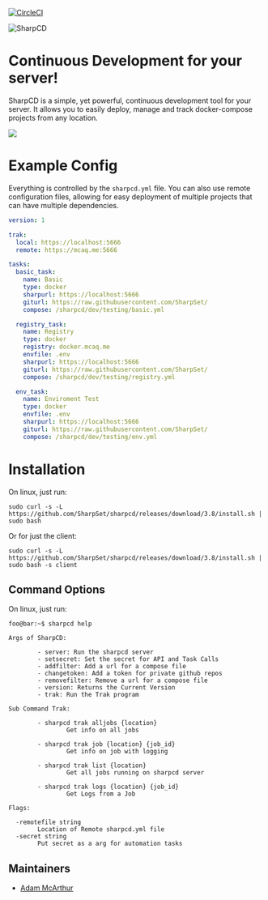 [![CircleCI](https://circleci.com/gh/SharpSet/sharpcd.svg?style=svg)](https://circleci.com/gh/SharpSet/sharpcd)

![SharpCD](https://files.mcaq.me/043h0.png)
# Continuous Development for your server!

SharpCD is a simple, yet powerful, continuous development tool for your server.
It allows you to easily deploy, manage and track docker-compose projects from any location.

![](https://files.mcaq.me/r4844.png)

# Example Config

Everything is controlled by the `sharpcd.yml` file. You can also use
remote configuration files, allowing for easy deployment of multiple projects that can
have multiple dependencies.

```yml
version: 1

trak:
  local: https://localhost:5666
  remote: https://mcaq.me:5666

tasks:
  basic_task:
    name: Basic
    type: docker
    sharpurl: https://localhost:5666
    giturl: https://raw.githubusercontent.com/SharpSet/
    compose: /sharpcd/dev/testing/basic.yml

  registry_task:
    name: Registry
    type: docker
    registry: docker.mcaq.me
    envfile: .env
    sharpurl: https://localhost:5666
    giturl: https://raw.githubusercontent.com/SharpSet/
    compose: /sharpcd/dev/testing/registry.yml

  env_task:
    name: Enviroment Test
    type: docker
    envfile: .env
    sharpurl: https://localhost:5666
    giturl: https://raw.githubusercontent.com/SharpSet/
    compose: /sharpcd/dev/testing/env.yml
```

# Installation
On linux, just run:
```console
sudo curl -s -L https://github.com/SharpSet/sharpcd/releases/download/3.8/install.sh | sudo bash
```

Or for just the client:
```console
sudo curl -s -L https://github.com/SharpSet/sharpcd/releases/download/3.8/install.sh | sudo bash -s client
```

## Command Options

On linux, just run:
```console
foo@bar:~$ sharpcd help

Args of SharpCD:

        - server: Run the sharpcd server
        - setsecret: Set the secret for API and Task Calls
        - addfilter: Add a url for a compose file
        - changetoken: Add a token for private github repos
        - removefilter: Remove a url for a compose file
        - version: Returns the Current Version
        - trak: Run the Trak program

Sub Command Trak:

        - sharpcd trak alljobs {location}
                Get info on all jobs

        - sharpcd trak job {location} {job_id}
                Get info on job with logging

        - sharpcd trak list {location}
                Get all jobs running on sharpcd server

        - sharpcd trak logs {location} {job_id}
                Get Logs from a Job

Flags:

  -remotefile string
        Location of Remote sharpcd.yml file
  -secret string
        Put secret as a arg for automation tasks
```

## Maintainers

- [Adam McArthur](https://adam.mcaq.me)